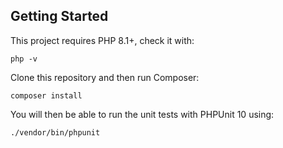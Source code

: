 Getting Started
---------------

This project requires PHP 8.1+, check it with:

```
php -v
```

Clone this repository and then run Composer:

```
composer install
```

You will then be able to run the unit tests with PHPUnit 10 using:

```
./vendor/bin/phpunit
```
